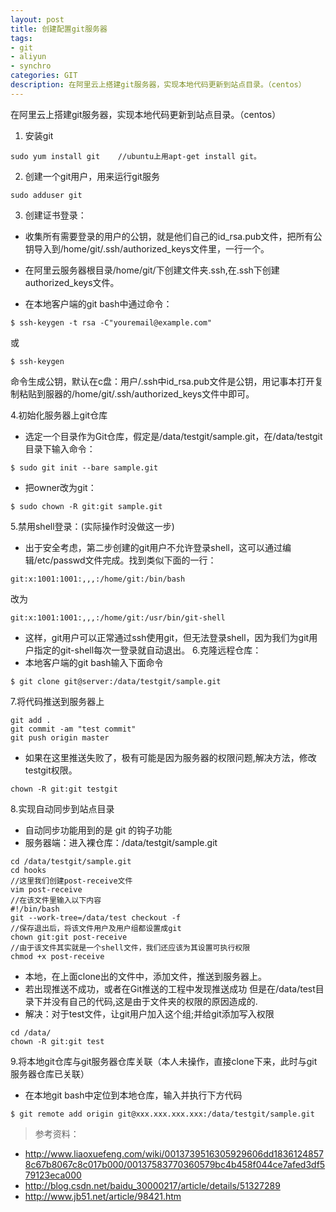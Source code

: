 ```yaml
---
layout: post
title: 创建配置git服务器
tags:
- git
- aliyun
- synchro
categories: GIT
description: 在阿里云上搭建git服务器，实现本地代码更新到站点目录。（centos）
---
```

在阿里云上搭建git服务器，实现本地代码更新到站点目录。（centos）



<!-- more -->
1. 安装git
```
sudo yum install git    //ubuntu上用apt-get install git。
```
2. 创建一个git用户，用来运行git服务
```
sudo adduser git
```
3. 创建证书登录：

- 收集所有需要登录的用户的公钥，就是他们自己的id_rsa.pub文件，把所有公钥导入到/home/git/.ssh/authorized_keys文件里，一行一个。

- 在阿里云服务器根目录/home/git/下创建文件夹.ssh,在.ssh下创建authorized_keys文件。

- 在本地客户端的git bash中通过命令：
```
$ ssh-keygen -t rsa -C"youremail@example.com"  
```
或
```
$ ssh-keygen
```
命令生成公钥，默认在c盘：用户/.ssh中id_rsa.pub文件是公钥，用记事本打开复制粘贴到服器的/home/git/.ssh/authorized_keys文件中即可。

4.初始化服务器上git仓库
- 选定一个目录作为Git仓库，假定是/data/testgit/sample.git，在/data/testgit目录下输入命令：
```
$ sudo git init --bare sample.git
```
- 把owner改为git：
```
$ sudo chown -R git:git sample.git
```


5.禁用shell登录：(实际操作时没做这一步)
- 出于安全考虑，第二步创建的git用户不允许登录shell，这可以通过编辑/etc/passwd文件完成。找到类似下面的一行：
```
git:x:1001:1001:,,,:/home/git:/bin/bash
```
改为
```
git:x:1001:1001:,,,:/home/git:/usr/bin/git-shell
```
- 这样，git用户可以正常通过ssh使用git，但无法登录shell，因为我们为git用户指定的git-shell每次一登录就自动退出。
6.克隆远程仓库：
- 本地客户端的git bash输入下面命令
```
$ git clone git@server:/data/testgit/sample.git
```
7.将代码推送到服务器上
```
git add .
git commit -am "test commit"
git push origin master
```
- 如果在这里推送失败了，极有可能是因为服务器的权限问题,解决方法，修改testgit权限。
```
chown -R git:git testgit
```
8.实现自动同步到站点目录
- 自动同步功能用到的是 git 的钩子功能
- 服务器端：进入裸仓库：/data/testgit/sample.git
```
cd /data/testgit/sample.git
cd hooks
//这里我们创建post-receive文件
vim post-receive
//在该文件里输入以下内容
#!/bin/bash
git --work-tree=/data/test checkout -f
//保存退出后，将该文件用户及用户组都设置成git
chown git:git post-receive
//由于该文件其实就是一个shell文件，我们还应该为其设置可执行权限
chmod +x post-receive
```
- 本地，在上面clone出的文件中，添加文件，推送到服务器上。
- 若出现推送不成功，或者在Git推送的工程中发现推送成功 但是在/data/test目录下并没有自己的代码,这是由于文件夹的权限的原因造成的.
- 解决：对于test文件，让git用户加入这个组;并给git添加写入权限
```
cd /data/
chown -R git:git test
```

9.将本地git仓库与git服务器仓库关联（本人未操作，直接clone下来，此时与git服务器仓库已关联）
- 在本地git bash中定位到本地仓库，输入并执行下方代码 
```
$ git remote add origin git@xxx.xxx.xxx.xxx:/data/testgit/sample.git
```

> 参考资料：

- http://www.liaoxuefeng.com/wiki/0013739516305929606dd18361248578c67b8067c8c017b000/00137583770360579bc4b458f044ce7afed3df579123eca000
- http://blog.csdn.net/baidu_30000217/article/details/51327289
- http://www.jb51.net/article/98421.htm


